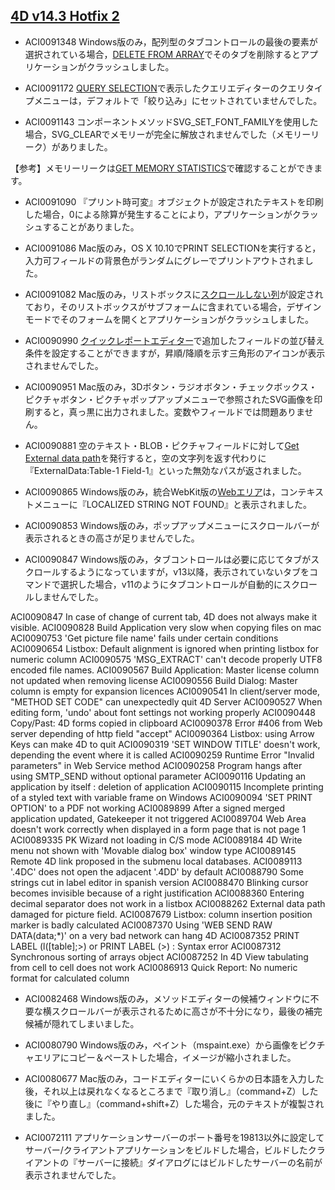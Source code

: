 [4D v14.3 Hotfix 2](http://forums.4d.fr/Post/FR/15945962/1/15945963)
---
* ACI0091348 Windows版のみ，配列型のタブコントロールの最後の要素が選択されている場合，[DELETE FROM ARRAY](http://doc.4d.com/4Dv14/4D/14.3/DELETE-FROM-ARRAY.301-1697569.ja.html)でそのタブを削除するとアプリケーションがクラッシュしました。

* ACI0091172 [QUERY SELECTION](http://doc.4d.com/4Dv14/4D/14.3/QUERY-SELECTION.301-1697129.ja.html)で表示したクエリエディターのクエリタイプメニューは，デフォルトで「絞り込み」にセットされていませんでした。

* ACI0091143 コンポーネントメソッドSVG_SET_FONT_FAMILYを使用した場合，SVG_CLEARでメモリーが完全に解放されませんでした（メモリーリーク）がありました。

【参考】メモリーリークは[GET MEMORY STATISTICS](http://doc.4d.com/4Dv14/4D/14.3/GET-MEMORY-STATISTICS.301-1696594.ja.html)で確認することができます。

* ACI0091090 『プリント時可変』オブジェクトが設定されたテキストを印刷した場合，0による除算が発生することにより，アプリケーションがクラッシュすることがありました。

* ACI0091086 Mac版のみ，OS X 10.10でPRINT SELECTIONを実行すると，入力可フィールドの背景色がランダムにグレーでプリントアウトされました。

* ACI0091082 Mac版のみ，リストボックスに[スクロールしない列](http://doc.4d.com/4Dv14/4D/14.3/List-box-specific-properties.300-1705526.ja.html)が設定されており，そのリストボックスがサブフォームに含まれている場合，デザインモードでそのフォームを開くとアプリケーションがクラッシュしました。

* ACI0090990 [クイックレポートエディター](http://doc.4d.com/4Dv14/4D/14.3/Sorting-report-records.300-1705505.ja.html)で追加したフィールドの並び替え条件を設定することができますが，昇順/降順を示す三角形のアイコンが表示されませんでした。

* ACI0090951 Mac版のみ，3Dボタン・ラジオボタン・チェックボックス・ピクチャボタン・ピクチャポップアップメニューで参照されたSVG画像を印刷すると，真っ黒に出力されました。変数やフィールドでは問題ありません。

* ACI0090881 空のテキスト・BLOB・ピクチャフィールドに対して[Get External data path](http://doc.4d.com/4Dv14/4D/14.3/Get-external-data-path.301-1697422.ja.html)を発行すると，空の文字列を返す代わりに『ExternalData:Table-1 Field-1』といった無効なパスが返されました。

* ACI0090865 Windows版のみ，統合WebKit版の[Webエリア](http://doc.4d.com/4Dv14/4D/14.3/Web-areas.300-1705532.ja.html)は，コンテキストメニューに『LOCALIZED STRING NOT FOUND』と表示されました。

* ACI0090853 Windows版のみ，ポップアップメニューにスクロールバーが表示されるときの高さが足りませんでした。

* ACI0090847 Windows版のみ，タブコントロールは必要に応じてタブがスクロールするようになっていますが，v13以降，表示されていないタブをコマンドで選択した場合，v11のようにタブコントロールが自動的にスクロールしませんでした。

ACI0090847 In case of change of current tab, 4D does not always make it visible.
ACI0090828 Build Application very slow when copying files on mac
ACI0090753 'Get picture file name' fails under certain conditions
ACI0090654 Listbox: Default alignment is ignored when printing listbox for numeric column
ACI0090575 'MSG_EXTRACT' can't decode properly UTF8 encoded file names.
ACI0090567 Build Application: Master license column not updated when removing license
ACI0090556 Build Dialog: Master column is empty for expansion licences
ACI0090541 In client/server mode, "METHOD SET CODE" can unexpectedly quit 4D Server
ACI0090527 When editing form, 'undo' about font settings not working properly
ACI0090448 Copy/Past: 4D forms copied in clipboard
ACI0090378 Error #406 from Web server depending of http field "accept"
ACI0090364 Listbox: using Arrow Keys can make 4D to quit
ACI0090319 'SET WINDOW TITLE' doesn't work, depending the event where it is called
ACI0090259 Runtime Error "Invalid parameters" in Web Service method
ACI0090258 Program hangs after using SMTP_SEND without optional parameter
ACI0090116 Updating an application by itself : deletion of application
ACI0090115 Incomplete printing of a styled text with variable frame on Windows
ACI0090094 'SET PRINT OPTION' to a PDF not working
ACI0089899 After a signed merged application updated, Gatekeeper it not triggered
ACI0089704 Web Area doesn't work correctly when displayed in a form page that is not page 1
ACI0089335 PK Wizard not loading in C/S mode
ACI0089184 4D Write menu not shown with 'Movable dialog box' window type
ACI0089145 Remote 4D link proposed in the submenu local databases.
ACI0089113 '.4DC' does not open the adjacent '.4DD' by default
ACI0088790 Some strings cut in label editor in spanish version
ACI0088470 Blinking cursor becomes invisible because of a right justification
ACI0088360 Entering decimal separator does not work in a listbox
ACI0088262 External data path damaged for picture field.
ACI0087679 Listbox: column insertion position marker is badly calculated
ACI0087370 Using 'WEB SEND RAW DATA(data;*)' on a very bad network can hang 4D
ACI0087352 PRINT LABEL (l([table];>) or PRINT LABEL (>) : Syntax error
ACI0087312 Synchronous sorting of arrays object
ACI0087252 In 4D View tabulating from cell to cell does not work
ACI0086913 Quick Report: No numeric format for calculated column

* ACI0082468 Windows版のみ，メソッドエディターの候補ウィンドウに不要な横スクロールバーが表示されるために高さが不十分になり，最後の補完候補が隠れてしまいました。

* ACI0080790 Windows版のみ，ペイント（mspaint.exe）から画像をピクチャエリアにコピー＆ペーストした場合，イメージが縮小されました。

* ACI0080677 Mac版のみ，コードエディターにいくらかの日本語を入力した後，それ以上は戻れなくなるところまで『取り消し』（command+Z）した後に『やり直し』（command+shift+Z）した場合，元のテキストが複製されました。

* ACI0072111 アプリケーションサーバーのポート番号を19813以外に設定してサーバー/クライアントアプリケーションをビルドした場合，ビルドしたクライアントの『サーバーに接続』ダイアログにはビルドしたサーバーの名前が表示されませんでした。
